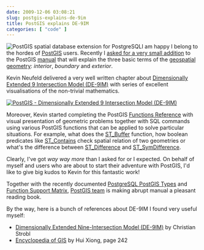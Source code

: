 ```yaml
---
date: 2009-12-06 03:08:21
slug: postgis-explains-de-9im
title: PostGIS explains DE-9IM
categories: [ "code" ]
---
```


![PostGIS spatial database extension for PostgreSQL](/images/logos/postgis-globe-logo.gif)I am happy I belong to the hordes of [PostGIS](http://postgis.org/) users. Recently I [asked for a very small addition](http://trac.osgeo.org/postgis/ticket/274) to the PostGIS [manual](http://postgis.org/documentation/manual-svn/) that will explain the three basic terms of the [geospatial geometry](http://www.opengeospatial.org/standards/sfs/): _interior_, _boundary_ and _exterior_.


Kevin Neufeld delivered a very well written chapter about [Dimensionally Extended 9 Intersection Model (DE-9IM)](http://postgis.org/documentation/manual-svn/ch04.html#DE-9IM) with series of excellent visualisations of the non-trivial mathematics.


[![PostGIS - Dimensionally Extended 9 Intersection Model (DE-9IM)](http://farm3.static.flickr.com/2568/4161103255_42353a284f_o.png)](http://www.flickr.com/photos/mloskot/4161103255/)


Moreover, Kevin started completing the PostGIS [Functions Reference](http://postgis.org/documentation/manual-svn/reference.html) with visual presentation of geometric problems together with SQL commands using various PostGIS functions that can be applied to solve particular situations. For example, what does the [ST_Buffer](http://postgis.org/documentation/manual-svn/ST_Buffer.html ) function, how boolean predicates like [ST_Contains](http://postgis.org/documentation/manual-svn/ST_Contains.html) check spatial relation of two geometries or what's the difference between [ST_Difference](http://postgis.org/documentation/manual-svn/ST_Difference.html) and [ST_SymDifference](http://postgis.org/documentation/manual-svn/ST_SymDifference.html).


Clearly, I've got _way way more_ than I asked for or I expected. On behalf of myself and users who are about to start their adventure with PostGIS, I'd like to give big kudos to Kevin for this fantastic work!


Together with the recently documented [PostgreSQL PostGIS Types](http://www.postgis.org/documentation/manual-svn/reference.html#PostGIS_Types) and [Function Support Matrix](/?p=1588), [PostGIS team](http://en.wikipedia.org/wiki/PostGIS) is making abrupt manual a pleasant reading book.


By the way, here is a bunch of references about DE-9IM I found very useful myself:

  * [Dimensionally Extended Nine-Intersection Model (DE-9IM)](http://gis.hsr.ch/wiki/images/3/3d/9dem_springer.pdf) by Christian Strobl
  * [Encyclopedia of GIS](http://www.springer.com/book/978-0-387-30858-6) by Hui Xiong, page 242

